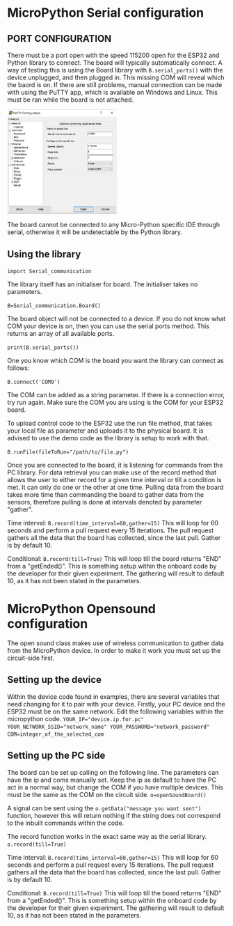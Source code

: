 # MicroPython Serial configuration

## PORT CONFIGURATION
There must be a port open with the speed 115200 open for the ESP32 and Python library to connect. The board will typically automatically connect. A way of testing this is using the Board library with `B.serial_ports()` with the device unplugged, and then plugged in. This missing COM will reveal which the baord is on. If there are still problems, manual connection can be made with using the PuTTY app, which is available on Windows and Linux. This must be ran while the board is not attached.

<img src="https://raw.githubusercontent.com/BeeHive-org/BeeHive/master/media/enable.png" width="50%">

The board cannot be connected to any Micro-Python specific IDE through serial, otherwise it will be undetectable by the Python library.

## Using the library
`import Serial_communication`

The library itself has an initialiser for board. The initialiser takes no parameters.

`B=Serial_communication.Board()`

The board object will not be connected to a device. If you do not know what COM your device is on, then you can use the serial ports method. This returns an array of all available ports.

`print(B.serial_ports())`


One you know which COM is the board you want the library can connect as follows:

`B.connect('COM9')`

The COM can be added as a string parameter. If there is a connection error, try run again. Make sure the COM you are using is the COM for your ESP32 board.

To upload control code to the ESP32 use the run file method, that takes your local file as parameter and uploads it to the physical board. It is advised to use the demo code as the library is setup to work with that.

`B.runFile(fileToRun="/path/to/file.py")`

Once you are connected to the board, it is listening for commands from the PC library. For data retrieval you can make use of the record method that allows the user to either record for a given time interval or till a condition is met. It can only do one or the other at one time. Pulling data from the board takes more time than commanding the board to gather data from the sensors, therefore pulling is done at intervals denoted by parameter "gather".

Time interval:
`B.record(time_interval=60,gather=15)`
This will loop for 60 seconds and perform a pull request every 15 iterations. The pull request gathers all the data that the board has collected, since the last pull. Gather is by default 10.

Conditional:
`B.record(till=True)`
This will loop till the board returns "END" from a "getEnded()". This is something setup within the onboard code by the developer for their given experiment. The gathering will result to default 10, as it has not been stated in the parameters.

# MicroPython Opensound configuration

The open sound class makes use of wireless communication to gather data from the MicroPython device. In order to make it work you must set up the circuit-side first. 

## Setting up the device
Within the device code found in examples, there are several variables that need changing for it to pair with your device. Firstly, your PC device and the ESP32 must be on the same network. Edit the following variables within the micropython code.
`
YOUR_IP="device.ip.for.pc"
YOUR_NETWORK_SSID="network_name"
YOUR_PASSWORD="network_password"
COM=integer_of_the_selected_com
`

## Setting up the PC side

The board can be set up calling on the following line. The parameters can have the ip and coms manually set. Keep the ip as default to have the PC act in a normal way, but change the COM if you have multiple devices. This must be the same as the COM on the circuit side. 
`o=openSoundBoard()`

A signal can be sent using the `o.getData("message you want sent")` function, however this will return nothing if the string does not correspond to the inbuilt commands within the code. 

The record function works in the exact same way as the serial library. 
`o.record(till=True)`

Time interval:
`B.record(time_interval=60,gather=15)`
This will loop for 60 seconds and perform a pull request every 15 iterations. The pull request gathers all the data that the board has collected, since the last pull. Gather is by default 10.

Conditional:
`B.record(till=True)`
This will loop till the board returns "END" from a "getEnded()". This is something setup within the onboard code by the developer for their given experiment. The gathering will result to default 10, as it has not been stated in the parameters.

